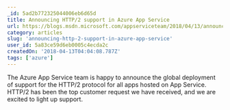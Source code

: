 ```yaml
---
_id: 5ad2b772325044006eb6d65d
title: Announcing HTTP/2 support in Azure App Service
url: https://blogs.msdn.microsoft.com/appserviceteam/2018/04/13/announcing-http2-support-in-azure-app-service/
category: articles
slug: 'announcing-http-2-support-in-azure-app-service'
user_id: 5a83ce59d6eb0005c4ecda2c
createdOn: '2018-04-13T04:04:08.787Z'
tags: ['azure']
---
```


The Azure App Service team is happy to announce the global deployment of support for the HTTP/2 protocol for all apps hosted on App Service. HTTP/2 has been the top customer request we have received, and we are excited to light up support.
